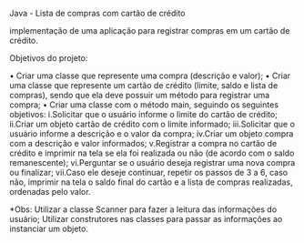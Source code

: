 Java - Lista de compras com cartão de crédito

 implementação de uma aplicação para registrar compras em um cartão de crédito.

 Objetivos do projeto: 

• Criar uma classe que represente uma compra (descrição e valor);
• Criar uma classe que represente um cartão de crédito (limite, saldo e lista de compras), sendo que ela deve possuir um método para registrar uma compra;
• Criar uma classe com o método main, seguindo os seguintes objetivos:
   i.Solicitar que o usuário informe o limite do cartão de crédito;
   ii.Criar um objeto cartão de crédito com o limite informado;
   iii.Solicitar que o usuário informe a descrição e o valor da compra;
   iv.Criar um objeto compra com a descrição e valor informados;
   v.Registrar a compra no cartão de crédito e imprimir na tela se ela foi realizada ou não (de acordo com o saldo remanescente);
   vi.Perguntar se o usuário deseja registrar uma nova compra ou finalizar;
   vii.Caso ele deseje continuar, repetir os passos de 3 a 6, caso não, imprimir na tela o saldo final do cartão e a lista de compras realizadas, ordenadas pelo valor.

   *Obs: Utilizar a classe Scanner para fazer a leitura das informações do usuário;
         Utilizar construtores nas classes para passar as informações ao instanciar um objeto.

